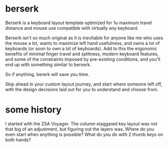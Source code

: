 # berserk
Berserk is a keyboard layout template optimized for 1u maximum travel distance and mouse use compatible with virtually any keyboard.

Berserk isn't so much original as it is inevitable for anyone like me who uses the mouse a lot, wants to maximize left hand usefulness, and owns a lot of keyboards (or soon to own a lot of keyboards). Add to this the ergonomic benefits of minimal finger travel and splitness, modern keyboard features, and some of the constraints imposed by pre-existing conditions, and you'll end up with something similar to berserk.

So if anything, bererk will save you time. 

Skip ahead in your custom layout journey, and start where someone left off, with the design decisions laid out for you to understand and choose from.


# some history

I started with the ZSA Voyager. The column staggared key layout was not that big of an adjustment, but figuring out the layers was. Where do you even start when anything is possible? What do you do with 2 thumb keys on both hands?






